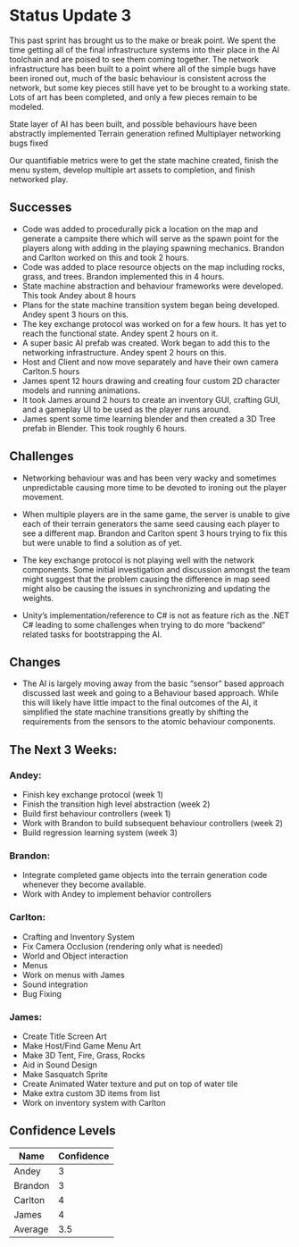 # Status Update 3

This past sprint has brought us to the make or break point. We spent the time getting all of the final infrastructure systems into their place in the AI toolchain and are poised to see them coming together. The network infrastructure has been built to a point where all of the simple bugs have been ironed out, much of the basic behaviour is consistent across the network, but some key pieces still have yet to be brought to a working state. Lots of art has been completed, and only a few pieces remain to be modeled.

State layer of AI has been built, and possible behaviours have been abstractly implemented
Terrain generation refined
Multiplayer networking bugs fixed

Our quantifiable metrics were to get the state machine created, finish the menu system, develop multiple art assets to completion, and finish networked play.       

## Successes
- Code was added to procedurally pick a location on the map and generate a campsite there which will serve as the spawn point for the players along with adding in the playing spawning mechanics. Brandon and Carlton worked on this and took 2 hours.
- Code was added to place resource objects on the map including rocks, grass, and trees. Brandon implemented this in 4 hours.
- State machine abstraction and behaviour frameworks were developed. This took Andey about 8 hours
- Plans for the state machine transition system began being developed. Andey spent 3 hours on this.
- The key exchange protocol was worked on for a few hours. It has yet to reach the functional state. Andey spent 2 hours on it.
- A super basic AI prefab was created. Work began to add this to the networking infrastructure. Andey spent 2 hours on this.
- Host and Client and now move separately and have their own camera Carlton.5 hours
- James spent 12 hours drawing and creating four custom 2D character models and running animations.
- It took James around 2 hours to create an inventory GUI, crafting GUI, and a gameplay UI to be used as the player runs around.
- James spent some time learning blender and then created a 3D Tree prefab in Blender. This took roughly 6 hours.

## Challenges

- Networking behaviour was and has been very wacky and sometimes unpredictable causing more time to be devoted to ironing out the player movement.
- When multiple players are in the same game, the server is unable to give each of their terrain generators the same seed causing each player to see a different map. Brandon and Carlton spent 3 hours trying to fix this but were unable to find a solution as of yet.

- The key exchange protocol is not playing well with the network components. Some initial investigation and discussion amongst the team might suggest that the problem causing the difference in map seed might also be causing the issues in synchronizing and updating the weights.
- Unity’s implementation/reference to C# is not as feature rich as the .NET C# leading to some challenges when trying to do more “backend” related tasks for bootstrapping the AI. 

## Changes
- The AI is largely moving away from the basic “sensor” based approach discussed last week and going to a Behaviour based approach. While this will likely have little impact to the final outcomes of the AI, it simplified the state machine transitions greatly by shifting the requirements from the sensors to the atomic behaviour components.

## The Next 3 Weeks:
### Andey:
- Finish key exchange protocol (week 1)
- Finish the transition high level abstraction (week 2)
- Build first behaviour controllers (week 1)
- Work with Brandon to build subsequent behaviour controllers (week 2)
- Build regression learning system (week 3)

### Brandon:
- Integrate completed game objects into the terrain generation code whenever they become available.
- Work with Andey to implement behavior controllers

### Carlton:
- Crafting and Inventory System 
- Fix Camera Occlusion (rendering only what is needed)
- World and Object interaction
- Menus
- Work on menus with James
- Sound integration
- Bug Fixing 

### James:
- Create Title Screen Art
- Make Host/Find Game Menu Art
- Make 3D Tent, Fire, Grass, Rocks
- Aid in Sound Design
- Make Sasquatch Sprite
- Create Animated Water texture and put on top of water tile
- Make extra custom 3D items from list
- Work on inventory system with Carlton


## Confidence Levels
| Name | Confidence |
|---|---|
|Andey|3|
|Brandon|3|
|Carlton|4|
|James|4|
|Average|3.5|


